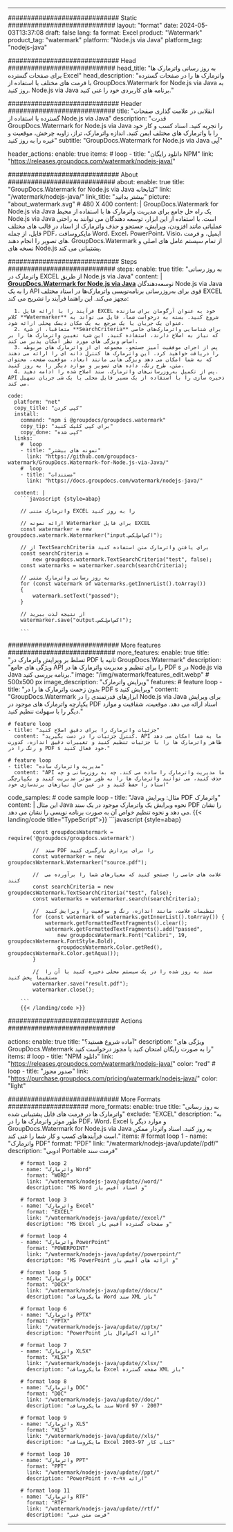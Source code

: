
---
############################# Static ############################
layout: "format"
date:  2024-05-03T13:37:08
draft: false
lang: fa
format: Excel
product: "Watermark"
product_tag: "watermark"
platform: "Node.js via Java"
platform_tag: "nodejs-java"

############################# Head ############################
head_title: "به روز رسانی واترمارک ها برای صفحات گسترده Excel"
head_description: "واترمارک ها را در صفحات گسترده با فرمت های مختلف با استفاده از GroupDocs.Watermark for Node.js via Java به روز کنید. Node.js via Java برنامه های کاربردی خود را غنی کنید."

############################# Header ############################
title: "انقلابی در علامت گذاری صفحات گسترده با استفاده از Node.js via Java" 
description: "قدرت GroupDocs.Watermark for Node.js via Java را تجربه کنید. اسناد کسب و کار خود را با واترمارک های مختلف ایمن کنید. اندازه واترمارک، تراز، زاویه چرخش، موقعیت و غیره را به روز کنید"
subtitle: "GroupDocs.Watermark for Node.js via Java آپی" 

header_actions:
  enable: true
  items:
    #  loop
    - title: "دانلود رایگان NPM"
      link: "https://releases.groupdocs.com/watermark/nodejs-java/"
      
############################# About ############################
about:
    enable: true
    title: "GroupDocs.Watermark for Node.js via Java کتابخانه"
    link: "/watermark/nodejs-java/"
    link_title: "بیشتر بدانید"
    picture: "about_watermark.svg" # 480 X 400
    content: |
       GroupDocs.Watermark for Node.js via Java یک راه حل جامع برای مدیریت واترمارک ها با استفاده از محیط Node.js via Java است. با استفاده از این ابزار، توسعه دهندگان می توانند به راحتی عملیاتی مانند افزودن، ویرایش، جستجو و حذف واترمارک از اسناد در قالب های مختلف فایل، از جمله PDF، مایکروسافت Word، Excel، PowerPoint، Visio، ایمیل، و فرمت های تصویر را انجام دهند. GroupDocs.Watermark از تمام سیستم عامل های اصلی و نسخه های Node.js پشتیبانی می کند.

############################# Steps ############################
steps:
    enable: true
    title: "به روز رسانی واترمارک در EXCEL از طریق Node.js via Java"
    content: |
      **[GroupDocs.Watermark for Node.js via Java](https://products.groupdocs.com/watermark/nodejs-java/)** توسعه‌دهندگان Node.js via Java را به یک API قوی برای به‌روزرسانی برنامه‌نویسی واترمارک‌ها در اسناد مختلف EXCEL مجهز می‌کند. این راهنما فرآیند را تشریح می کند:
      
      1. فرآیند را با ارائه فایل EXCEL خود به عنوان آرگومان برای سازنده کلاس **Watermarker** شروع کنید. بسته به درخواست شما، فایل می تواند به عنوان یک جریان یا یک مرجع به یک مکان دیسک محلی ارائه شود.
      2. متعاقباً، از شیء **SearchCriteria** برای شناسایی واترمارک‌های خاصی که نیاز به اصلاح دارند، استفاده کنید. این شیء تعیین واترمارک ها را بر اساس ویژگی های مورد نظر امکان پذیر می کند.
      3. پس از اجرای موفقیت آمیز جستجو، مجموعه ای از واترمارک های مربوطه را دریافت خواهید کرد. این واترمارک ها کنترل دانه ای را ارائه می دهند که به شما امکان می دهد ویژگی هایی مانند ابعاد، موقعیت صفحه، محتوای متن، طرح رنگ، داده های تصویر و موارد دیگر را به روز کنید.
      4. پس از تکمیل به‌روزرسانی‌های واترمارک، سند اصلاح شده را ادامه دهید. API ذخیره سازی را با استفاده از یک مسیر فایل محلی یا یک شی جریان تسهیل می کند.
   
    code:
      platform: "net"
      copy_title: "کپی کردن"
      install:
        command: "npm i @groupdocs/groupdocs.watermark"
        copy_tip: "برای کپی کلیک کنید"
        copy_done: "کپی شده"
      links:
        #  loop
        - title: "نمونه های بیشتر"
          link: "https://github.com/groupdocs-watermark/GroupDocs.Watermark-for-Node.js-via-Java/"
        #  loop
        - title: "مستندات"
          link: "https://docs.groupdocs.com/watermark/nodejs-java/"
          
      content: |
        ```javascript {style=abap}

        // واترمارک متنی EXCEL را به روز کنید

        // ارائه نمونه Watermarker برای فایل EXCEL
        const watermarker = new groupdocs.watermark.Watermarker("input.اکس‌اس‌لکس");

        // از TextSearchCriteria برای یافتن واترمارک متن استفاده کنید
        const searchCriteria = 
            new groupdocs.watermark.TextSearchCriteria("test", false);
        const watermarks = watermarker.search(searchCriteria);
        
        // به روز رسانی واترمارک متنی
        for (const watermark of watermarks.getInnerList().toArray())
        {
            watermark.setText("passed");
        }

        // از نتیجه لذت ببرید
        watermarker.save("output.اکس‌اس‌لکس");
        
        ```            

############################# More features ############################
more_features:
  enable: true
  title: "تسلط بر ویرایش واترمارک در PDF ثانیه با GroupDocs.Watermark"
  description: "ویژگی های جامع API را برای تنظیم و مدیریت واترمارک ها در PDF s در Node.js via Java برنامه بررسی کنید."
  image: "/img/watermark/features_edit.webp" # 500x500 px
  image_description: "ویرایش واترمارک"
  features:
    # feature loop
    - title: "بدون زحمت واترمارک ها را در PDF s ویرایش کنید"
      content: "GroupDocs.Watermark ابزارهای قدرتمندی را در Node.js via Java برای ویرایش یکپارچه واترمارک های موجود در PDF اسناد ارائه می دهد. موقعیت، شفافیت و موارد دیگر را با سهولت تنظیم کنید."

    # feature loop
    - title: "جزئیات واترمارک را برای دقیق اصلاح کنید"
      content: "کنترل جزئیات را در دست بگیرید. API ما به شما امکان می دهد ظاهر واترمارک ها را با جزئیات تنظیم کنید و تغییرات دقیق اندازه، کدورت و رنگ را در PDF s خود فعال کنید."

    # feature loop
    - title: "مدیریت واترمارک ساده"
      content: "API ما مدیریت واترمارک را ساده می کند. چه به روزرسانی و چه حذف کنید، می توانید واترمارک ها را به طور موثر مدیریت کنید و یکپارچگی اسناد را حفظ کنید و در عین حال نیازهای برندسازی خود"
      
  code_samples:
    # code sample loop
    - title: "Java مثال: ویرایش PDF واترمارک"
      content: |
        این مثال Java نحوه ویرایش یک واترمارک موجود در یک سند PDF را نشان می دهد و نحوه تنظیم خواص آن به صورت برنامه نویسی را نشان می دهد.
        {{< landing/code title="TypeScript">}}
        ```javascript {style=abap}
        
            const groupdocsWatermark = require('@groupdocs/groupdocs.watermark')

            //  سند PDF را برای پردازش بارگیری کنید
            const watermarker = new groupdocsWatermark.Watermarker("source.pdf");

            //  علامت های خاصی را جستجو کنید که معیارهای شما را برآورده می کنند
            const searchCriteria = new groupdocsWatermark.TextSearchCriteria("test", false);
            const watermarks = watermarker.search(searchCriteria);
  
            //  تنظیمات علامت، مانند اندازه، رنگ و موقعیت را ویرایش کنید
            for (const watermark of watermarks.getInnerList().toArray()) {
                watermark.getFormattedTextFragments().clear();
                watermark.getFormattedTextFragments().add("passed", 
                    new groupdocsWatermark.Font("Calibri", 19, groupdocsWatermark.FontStyle.Bold), 
                    groupdocsWatermark.Color.getRed(), groupdocsWatermark.Color.getAqua());
            }

            //  سند به روز شده را در یک سیستم محلی ذخیره کنید یا آن را مستقیماً پخش کنید
            watermarker.save("result.pdf");
            watermarker.close();

        ```
        {{< /landing/code >}}


############################# Actions ############################

actions:
  enable: true
  title: "آماده شروع هستید؟"
  description: "ویژگی های GroupDocs.Watermark را به صورت رایگان امتحان کنید یا مجوز درخواست کنید"
  items:
    #  loop
    - title: "NPM دانلود"
      link: "https://releases.groupdocs.com/watermark/nodejs-java/"
      color: "red"
        #  loop
    - title: "صدور مجوز"
      link: "https://purchase.groupdocs.com/pricing/watermark/nodejs-java/"
      color: "light"


############################# More Formats #####################
more_formats:
    enable: true
    title: "به روز رسانی واترمارک ها در فرمت های فایل پشتیبانی شده"
    exclude: "EXCEL"
    description: "به طور موثر واترمارک ها را در PDF، Word، Excel و موارد دیگر با GroupDocs.Watermark for Node.js via Java به روز کنید. اسناد واتردار ممکن است فرآیندهای کسب و کار شما را غنی کند."
    items: 
        # format loop 1
        - name: "واترمارک PDF"
          format: "PDF"
          link: "/watermark/nodejs-java/update//pdf/"
          description: "ادوبی Portable فرمت سند"

        # format loop 2
        - name: "واترمارک Word"
          format: "WORD"
          link: "/watermark/nodejs-java/update//word/"
          description: "MS Word و اسناد آفیس باز"
          
        # format loop 3
        - name: "واترمارک Excel"
          format: "EXCEL"
          link: "/watermark/nodejs-java/update//excel/"
          description: "MS Excel و صفحات گسترده آفیس باز"

        # format loop 4
        - name: "واترمارک PowerPoint"
          format: "POWERPOINT"
          link: "/watermark/nodejs-java/update//powerpoint/"
          description: "MS PowerPoint و ارائه های آفیس باز"

        # format loop 5
        - name: "واترمارک DOCX"
          format: "DOCX"
          link: "/watermark/nodejs-java/update//docx/"
          description: "مایکروسافت Word سند XML باز"
          
        # format loop 6
        - name: "واترمارک PPTX"
          format: "PPTX"
          link: "/watermark/nodejs-java/update//pptx/"
          description: "PowerPoint ارائه اکس‌ام‌ال باز"
          
        # format loop 7
        - name: "واترمارک XLSX"
          format: "XLSX"
          link: "/watermark/nodejs-java/update//xlsx/"
          description: "مایکروسافت Excel صفحه گسترده XML باز"

        # format loop 8
        - name: "واترمارک DOC"
          format: "DOC"
          link: "/watermark/nodejs-java/update//doc/"
          description: "سند مایکروسافت Word 97 - 2007"

        # format loop 9
        - name: "واترمارک XLS"
          format: "XLS"
          link: "/watermark/nodejs-java/update//xls/"
          description: "مایکروسافت Excel کتاب کار 97-2003"

        # format loop 10
        - name: "واترمارک PPT"
          format: "PPT"
          link: "/watermark/nodejs-java/update//ppt/"
          description: "PowerPoint ارائه ۹۷—۲۰۰۳"

        # format loop 11
        - name: "واترمارک RTF"
          format: "RTF"
          link: "/watermark/nodejs-java/update//rtf/"
          description: "فرمت متن غنی"

---